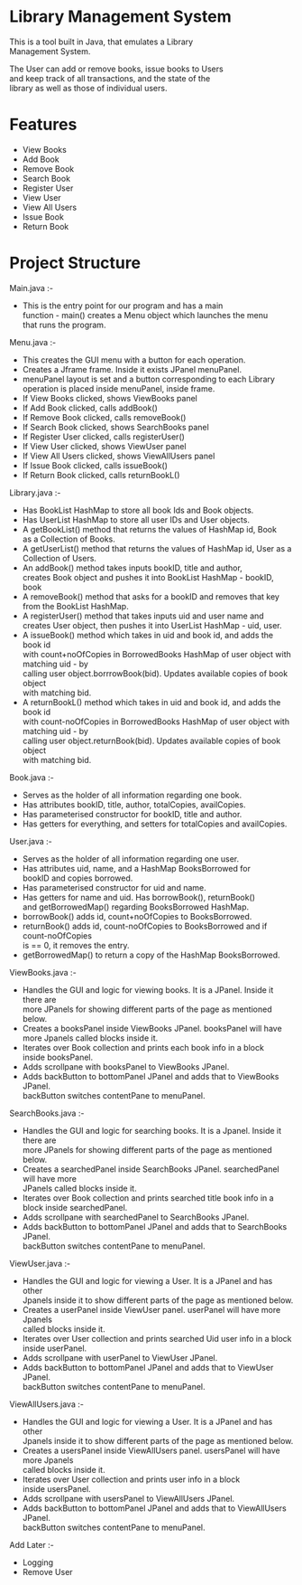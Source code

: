 # Library Management System

This is a tool built in Java, that emulates a Library <br>
Management System. <br>

The User can add or remove books, issue books to Users <br>
and keep track of all transactions, and the state of the <br>
library as well as those of individual users.

# Features 

- View Books <br>
- Add Book <br>
- Remove Book <br>
- Search Book <br>
- Register User <br>
- View User <br>
- View All Users <br>
- Issue Book <br>
- Return Book <br>

# Project Structure

Main.java :-
- This is the entry point for our program and has a main <br>
function - main() creates a Menu object which launches the menu <br>
that runs the program.

Menu.java :-
- This creates the GUI menu with a button for each operation. <br>
- Creates a Jframe frame. Inside it exists JPanel menuPanel.
- menuPanel layout is set and a button corresponding to each Library <br>
operation is placed inside menuPanel, inside frame.
- If View Books clicked, shows ViewBooks panel <br>
- If Add Book clicked, calls addBook() <br>
- If Remove Book clicked, calls removeBook() <br>
- If Search Book clicked, shows SearchBooks panel <br>
- If Register User clicked, calls registerUser() <br>
- If View User clicked, shows ViewUser panel <br>
- If View All Users clicked, shows ViewAllUsers panel <br>
- If Issue Book clicked, calls issueBook() <br>
- If Return Book clicked, calls returnBookL() <br>

Library.java :-
- Has BookList HashMap to store all book Ids and Book objects. <br>
- Has UserList HashMap to store all user IDs and User objects. <br>
- A getBookList() method that returns the values of HashMap id, Book <br>
as a Collection of Books.
- A getUserList() method that returns the values of HashMap id, User
as a Collection of Users.
- An addBook() method takes inputs bookID, title and author, <br>
creates Book object and pushes it into BookList HashMap - bookID, book <br>
- A removeBook() method that asks for a bookID and removes that key <br>
from the BookList HashMap. <br>
- A registerUser() method that takes inputs uid and user name and <br>
creates User object, then pushes it into UserList HashMap - uid, user. <br>
- A issueBook() method which takes in uid and book id, and adds the book id <br>
with count+noOfCopies in BorrowedBooks HashMap of user object with matching uid - by <br>
calling user object.borrrowBook(bid). Updates available copies of book object <br>
with matching bid. <br>
- A returnBookL() method which takes in uid and book id, and adds the book id <br>
with count-noOfCopies in BorrowedBooks HashMap of user object with matching uid - by <br>
calling user object.returnBook(bid). Updates available copies of book object <br>
with matching bid. <br>

Book.java :- <br>
- Serves as the holder of all information regarding one book. <br>
- Has attributes bookID, title, author, totalCopies, availCopies. <br>
- Has parameterised constructor for bookID, title and author. <br>
- Has getters for everything, and setters for totalCopies and availCopies.

User.java :-
- Serves as the holder of all information regarding one user. <br>
- Has attributes uid, name, and a HashMap BooksBorrowed for <br>
bookID and copies borrowed. <br>
- Has parameterised constructor for uid and name. <br>
- Has getters for name and uid. Has borrowBook(), returnBook() <br>
and getBorrowedMap() regarding BooksBorrowed HashMap. <br>
- borrowBook() adds id, count+noOfCopies to BooksBorrowed. <br>
- returnBook() adds id, count-noOfCopies to BooksBorrowed and if count-noOfCopies <br>
is == 0, it removes the entry. <br>
- getBorrowedMap() to return a copy of the HashMap BooksBorrowed. 

ViewBooks.java :-
- Handles the GUI and logic for viewing books. It is a JPanel. Inside it there are <br>
more JPanels for showing different parts of the page as mentioned below. <br>
- Creates a booksPanel inside ViewBooks JPanel. booksPanel will have <br>
more Jpanels called blocks inside it. <br>
- Iterates over Book collection and prints each book info in a block <br>
inside booksPanel. <br>
- Adds scrollpane with booksPanel to ViewBooks JPanel. <br>
- Adds backButton to bottomPanel JPanel and adds that to ViewBooks JPanel. <br>
backButton switches contentPane to menuPanel. 

SearchBooks.java :-
- Handles the GUI and logic for searching books. It is a Jpanel. Inside it there are <br>
more JPanels for showing different parts of the page as mentioned below. <br>
- Creates a searchedPanel inside SearchBooks JPanel. searchedPanel will have more <br>
JPanels called blocks inside it. <br>
- Iterates over Book collection and prints searched title book info in a <br>
block inside searchedPanel.
- Adds scrollpane with searchedPanel to SearchBooks JPanel. <br>
- Adds backButton to bottomPanel JPanel and adds that to SearchBooks JPanel. <br>
backButton switches contentPane to menuPanel.

ViewUser.java :-
- Handles the GUI and logic for viewing a User. It is a JPanel and has other <br>
Jpanels inside it to show different parts of the page as mentioned below. <br>
- Creates a userPanel inside ViewUser panel. userPanel will have more Jpanels <br>
called blocks inside it. <br>
- Iterates over User collection and prints searched Uid user info in a block <br>
inside userPanel. <br>
- Adds scrollpane with userPanel to ViewUser JPanel.
- Adds backButton to bottomPanel JPanel and adds that to ViewUser JPanel. <br>
backButton switches contentPane to menuPanel.

ViewAllUsers.java :-
- Handles the GUI and logic for viewing a User. It is a JPanel and has other <br>
Jpanels inside it to show different parts of the page as mentioned below. <br>
- Creates a usersPanel inside ViewAllUsers panel. usersPanel will have more Jpanels <br>
called blocks inside it. <br>
- Iterates over User collection and prints user info in a block <br>
inside usersPanel. <br>
- Adds scrollpane with usersPanel to ViewAllUsers JPanel.
- Adds backButton to bottomPanel JPanel and adds that to ViewAllUsers JPanel. <br>
backButton switches contentPane to menuPanel.

Add Later :-
- Logging
- Remove User